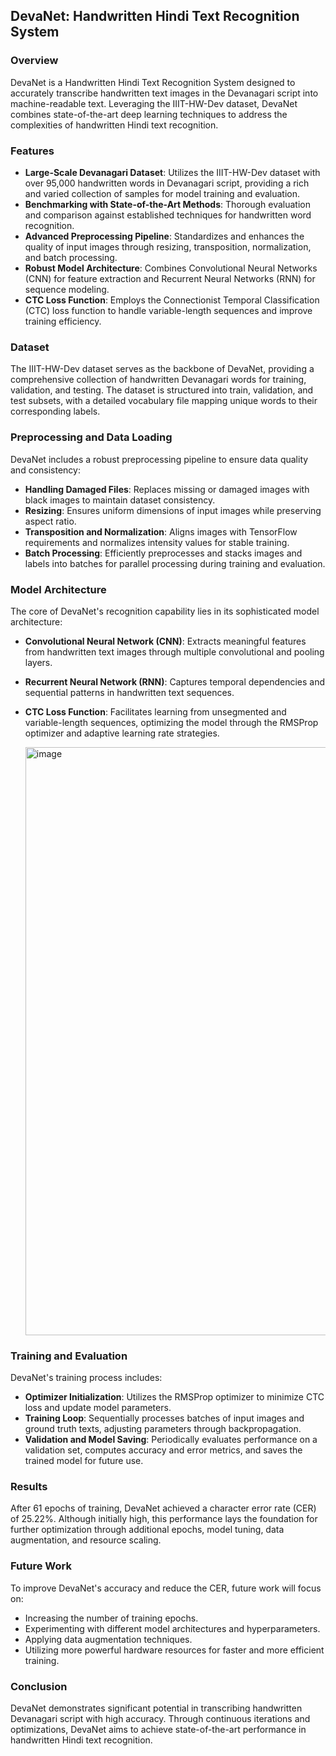 ## DevaNet: Handwritten Hindi Text Recognition System

### Overview

DevaNet is a Handwritten Hindi Text Recognition System designed to accurately transcribe handwritten text images in the Devanagari script into machine-readable text. Leveraging the IIIT-HW-Dev dataset, DevaNet combines state-of-the-art deep learning techniques to address the complexities of handwritten Hindi text recognition.

### Features

- **Large-Scale Devanagari Dataset**: Utilizes the IIIT-HW-Dev dataset with over 95,000 handwritten words in Devanagari script, providing a rich and varied collection of samples for model training and evaluation.
- **Benchmarking with State-of-the-Art Methods**: Thorough evaluation and comparison against established techniques for handwritten word recognition.
- **Advanced Preprocessing Pipeline**: Standardizes and enhances the quality of input images through resizing, transposition, normalization, and batch processing.
- **Robust Model Architecture**: Combines Convolutional Neural Networks (CNN) for feature extraction and Recurrent Neural Networks (RNN) for sequence modeling.
- **CTC Loss Function**: Employs the Connectionist Temporal Classification (CTC) loss function to handle variable-length sequences and improve training efficiency.

### Dataset

The IIIT-HW-Dev dataset serves as the backbone of DevaNet, providing a comprehensive collection of handwritten Devanagari words for training, validation, and testing. The dataset is structured into train, validation, and test subsets, with a detailed vocabulary file mapping unique words to their corresponding labels.

### Preprocessing and Data Loading

DevaNet includes a robust preprocessing pipeline to ensure data quality and consistency:
- **Handling Damaged Files**: Replaces missing or damaged images with black images to maintain dataset consistency.
- **Resizing**: Ensures uniform dimensions of input images while preserving aspect ratio.
- **Transposition and Normalization**: Aligns images with TensorFlow requirements and normalizes intensity values for stable training.
- **Batch Processing**: Efficiently preprocesses and stacks images and labels into batches for parallel processing during training and evaluation.

### Model Architecture

The core of DevaNet's recognition capability lies in its sophisticated model architecture:
- **Convolutional Neural Network (CNN)**: Extracts meaningful features from handwritten text images through multiple convolutional and pooling layers.
- **Recurrent Neural Network (RNN)**: Captures temporal dependencies and sequential patterns in handwritten text sequences.
- **CTC Loss Function**: Facilitates learning from unsegmented and variable-length sequences, optimizing the model through the RMSProp optimizer and adaptive learning rate strategies.

  <img width="941" alt="image" src="https://github.com/Prakherp/DevaNet/assets/79146254/9c85ae74-b092-4f43-8340-630cacdf6394">


### Training and Evaluation

DevaNet's training process includes:
- **Optimizer Initialization**: Utilizes the RMSProp optimizer to minimize CTC loss and update model parameters.
- **Training Loop**: Sequentially processes batches of input images and ground truth texts, adjusting parameters through backpropagation.
- **Validation and Model Saving**: Periodically evaluates performance on a validation set, computes accuracy and error metrics, and saves the trained model for future use.

### Results

After 61 epochs of training, DevaNet achieved a character error rate (CER) of 25.22%. Although initially high, this performance lays the foundation for further optimization through additional epochs, model tuning, data augmentation, and resource scaling.

### Future Work

To improve DevaNet's accuracy and reduce the CER, future work will focus on:
- Increasing the number of training epochs.
- Experimenting with different model architectures and hyperparameters.
- Applying data augmentation techniques.
- Utilizing more powerful hardware resources for faster and more efficient training.

### Conclusion

DevaNet demonstrates significant potential in transcribing handwritten Devanagari script with high accuracy. Through continuous iterations and optimizations, DevaNet aims to achieve state-of-the-art performance in handwritten Hindi text recognition.
